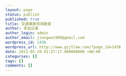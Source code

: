 ```yaml
---
layout: page
status: publish
published: true
title: 交通事故现场勘查
author: 本站记者
author_login: admin
author_email: jiangwei909@gmail.com
wordpress_id: 1436
wordpress_url: http://www.gzjtlaw.com/?page_id=1436
date: 2011-05-29 01:27:17.000000000 +08:00
categories: []
tags: []
comments: []
---
```



